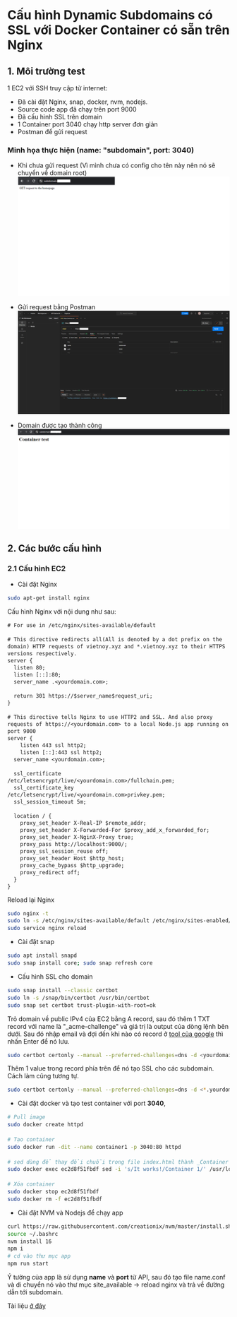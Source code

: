 # Cấu hình Dynamic Subdomains có SSL với Docker Container có sẵn trên Nginx

## 1. Môi trường test

1 EC2 với SSH truy cập từ internet:

- Đã cài đặt Nginx, snap, docker, nvm, nodejs.
- Source code app đã chạy trên port 9000
- Đã cấu hình SSL trên domain
- 1 Container port 3040 chạy http server đơn giản
- Postman để gửi request

### Minh họa thực hiện (name: "subdomain", port: 3040)

- Khi chưa gửi request (Vì mình chưa có config cho tên này nên nó sẽ chuyển về domain root)
  ![chua gui request](./assets/1.png)

- Gửi request bằng Postman
![chua gui request](./assets/2.png)

- Domain được tạo thành công
![tao thanh cong](./assets/3.png)

## 2. Các bước cấu hình

### 2.1 Cấu hình EC2

- Cài đặt Nginx

```bash
sudo apt-get install nginx
```

Cấu hình Nginx với nội dung như sau:

``` nginx
# For use in /etc/nginx/sites-available/default

# This directive redirects all(All is denoted by a dot prefix on the domain) HTTP requests of vietnoy.xyz and *.vietnoy.xyz to their HTTPS versions respectively.
server {
  listen 80;
  listen [::]:80;
  server_name .<yourdomain.com>;

  return 301 https://$server_name$request_uri;
}

# This directive tells Nginx to use HTTP2 and SSL. And also proxy requests of https://<yourdomain.com> to a local Node.js app running on port 9000
server {
    listen 443 ssl http2;
    listen [::]:443 ssl http2;
  server_name <yourdomain.com>;

  ssl_certificate /etc/letsencrypt/live/<yourdomain.com>/fullchain.pem;
  ssl_certificate_key /etc/letsencrypt/live/<yourdomain.com>privkey.pem;
  ssl_session_timeout 5m;

  location / {
    proxy_set_header X-Real-IP $remote_addr;
    proxy_set_header X-Forwarded-For $proxy_add_x_forwarded_for;
    proxy_set_header X-NginX-Proxy true;
    proxy_pass http://localhost:9000/;
    proxy_ssl_session_reuse off;
    proxy_set_header Host $http_host;
    proxy_cache_bypass $http_upgrade;
    proxy_redirect off;
  }
}
```

Reload lại Nginx
``` bash
sudo nginx -t
sudo ln -s /etc/nginx/sites-available/default /etc/nginx/sites-enabled/
sudo service nginx reload
```

- Cài đặt snap

```bash
sudo apt install snapd
sudo snap install core; sudo snap refresh core
```

- Cấu hình SSL cho domain

```bash
sudo snap install --classic certbot
sudo ln -s /snap/bin/certbot /usr/bin/certbot
sudo snap set certbot trust-plugin-with-root=ok

```

Trỏ domain về public IPv4 của EC2 bằng A record, sau đó thêm 1 TXT record với name là "_acme-challenge" và giá trị là output của dòng lệnh bên dưới. Sau đó nhập email và đợi đến khi nào có record ở [tool của google](https://toolbox.googleapps.com/apps/dig) thì nhấn Enter để nó lưu.

```bash
sudo certbot certonly --manual --preferred-challenges=dns -d <yourdomain.com> -i nginx
```

Thêm 1 value trong record phía trên để nó tạo SSL cho các subdomain. Cách làm cũng tương tự.

```bash
sudo certbot certonly --manual --preferred-challenges=dns -d <*.yourdomain.com> -i nginx
```

- Cài đặt docker và tạo test container với port __3040__, 

```bash
# Pull image
sudo docker create httpd

# Tạo container
sudo docker run -dit --name container1 -p 3040:80 httpd

# sed dùng để thay đổi chuỗi trong file index.html thành _Container 1_ để dễ phân biệt
sudo docker exec ec2d8f51fbdf sed -i 's/It works!/Container 1/' /usr/local/apache2/htdocs/index.html

# Xóa container
sudo docker stop ec2d8f51fbdf
sudo docker rm -f ec2d8f51fbdf
```

- Cài đặt NVM và Nodejs để chạy app

```bash
curl https://raw.githubusercontent.com/creationix/nvm/master/install.sh | bash
source ~/.bashrc
nvm install 16
npm i
# cd vào thư mục app
npm run start
```

Ý tưởng của app là sử dụng __name__ và __port__ từ API, sau đó tạo file name.conf và di chuyển nó vào thư mục site_available -> reload nginx và trả về đường dẫn tới subdomain.

Tài liệu [ở đây](https://blog.logrocket.com/how-to-build-web-app-with-multiple-subdomains-nginx/)